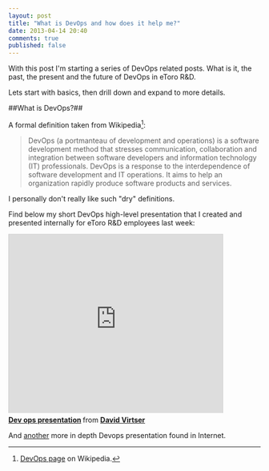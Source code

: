 ```yaml
---
layout: post
title: "What is DevOps and how does it help me?"
date: 2013-04-14 20:40
comments: true
published: false
---
```


With this post I'm starting a series of DevOps related posts. What is it, the past, the present and the future of DevOps in eToro R&D.

Lets start with basics, then drill down and expand to more details.

##What is DevOps?##

A formal definition taken from Wikipedia[^footnote]:

> DevOps (a portmanteau of development and operations) is a software development method that stresses communication, collaboration and integration between software developers and information technology (IT) professionals. DevOps is a response to the interdependence of software development and IT operations. It aims to help an organization rapidly produce software products and services.

I personally don't really like such "dry" definitions.


Find below my short DevOps high-level presentation that I created and presented internally for eToro R&D employees last week:

<iframe src="http://www.slideshare.net/slideshow/embed_code/18801475" width="427" height="356" frameborder="0" marginwidth="0" marginheight="0" scrolling="no" style="border:1px solid #CCC;border-width:1px 1px 0;margin-bottom:5px" allowfullscreen webkitallowfullscreen mozallowfullscreen> </iframe> <div style="margin-bottom:5px"> <strong> <a href="http://www.slideshare.net/DavidVirtser/dev-ops-presentation" title="Dev ops presentation" target="_blank">Dev ops presentation</a> </strong> from <strong><a href="http://www.slideshare.net/DavidVirtser" target="_blank">David Virtser</a></strong> </div>


And [another](http://www.slideshare.net/geekle/devops-5348895) more in depth Devops presentation found in Internet.

[^footnote]: [DevOps page](http://en.wikipedia.org/wiki/DevOps) on Wikipedia. 